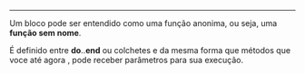 ---

Um bloco pode ser entendido como uma função anonima, ou seja, uma **função sem nome**.

É definido entre **do**..**end** ou colchetes e da mesma forma que métodos que voce até agora , pode receber parâmetros para sua execução.
